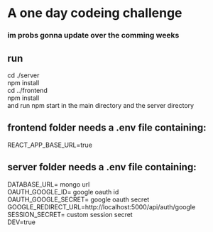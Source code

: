 # A one day codeing challenge
### im probs gonna update over the comming weeks

## run 
cd ./server \
npm install \
cd ../frontend \
npm install \
and run npm start in the main directory and the server directory

## frontend folder needs a .env file containing:
REACT_APP_BASE_URL=true
## server folder needs a .env file containing:
DATABASE_URL= mongo url\
OAUTH_GOOGLE_ID= google oauth id\
OAUTH_GOOGLE_SECRET= google oauth secret\
GOOGLE_REDIRECT_URL=http://localhost:5000/api/auth/google \
SESSION_SECRET= custom session secret\
DEV=true
